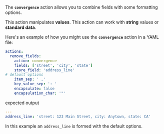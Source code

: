
The **`convergence`** action allows you to combine fields with some formatting options.

This action manipulates **values**.
This action can work with **string** values or **standard data**.

Here's an example of how you might use the **`convergence`** action in a YAML file:

```yaml
actions:
  remove_fields:
    action: convergence
    fields: ['street', 'city', 'state']
    store_field: 'address_line'
# default options
    item_sep: ' ,'
    key_value_sep: ': '
    encapsulate: false
    encapsulation_char: '"'
```
expected output
```yaml
---
address_line: 'street: 123 Main Street, city: Anytown, state: CA'
```
In this example an `address_line` is formed with the default options.